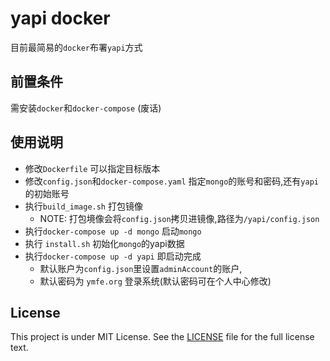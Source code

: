 # yapi docker
 
目前最简易的`docker`布署`yapi`方式

## 前置条件
   需安装`docker`和`docker-compose` (废话)

## 使用说明

- 修改`Dockerfile` 可以指定目标版本
- 修改`config.json`和`docker-compose.yaml` 指定`mongo`的账号和密码,还有`yapi`的初始账号
- 执行`build_image.sh` 打包镜像
  - NOTE: 打包境像会将`config.json`拷贝进镜像,路径为`/yapi/config.json`
- 执行`docker-compose up -d mongo` 启动`mongo` 
- 执行 `install.sh` 初始化`mongo`的yapi数据
- 执行`docker-compose up -d yapi` 即启动完成  
  - 默认账户为`config.json`里设置`adminAccount`的账户,
  - 默认密码为 `ymfe.org` 登录系统(默认密码可在个人中心修改)

## License

This project is under MIT License. See the [LICENSE](LICENSE) file for the full license text.